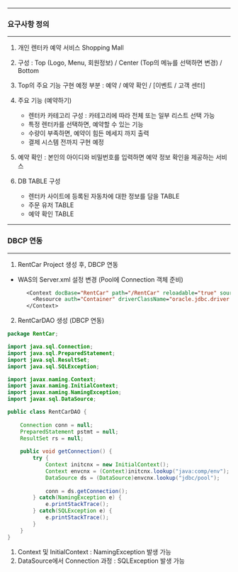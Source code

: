 -----
### 요구사항 정의
-----
1. 개인 렌터카 예약 서비스 Shopping Mall
2. 구성 : Top (Logo, Menu, 회원정보) / Center (Top의 메뉴를 선택하면 변경) / Bottom
3. Top의 주요 기능 구현 예정 부분 : 예약 / 예약 확인 / [이벤트 / 고객 센터]
  
4. 주요 기능 (예약하기)
   - 렌터카 카테고리 구성 : 카테고리에 따라 전체 또는 일부 리스트 선택 가능 
   - 특정 렌터카를 선택하면, 예약할 수 있는 기능
   - 수량이 부족하면, 예약이 힘든 메세지 까지 출력
   - 결제 시스템 전까지 구현 예정
     
5. 예약 확인 : 본인의 아이디와 비밀번호를 입력하면 예약 정보 확인을 제공하는 서비스

6. DB TABLE 구성
   - 렌터카 사이트에 등록된 자동차에 대한 정보를 담을 TABLE
   - 주문 유저 TABLE
   - 예약 확인 TABLE
  
-----
### DBCP 연동
-----
1. RentCar Project 생성 후, DBCP 연동

  - WAS의 Server.xml 설정 변경 (Pool에 Connection 객체 준비)
```jsp
      <Context docBase="RentCar" path="/RentCar" reloadable="true" source="org.eclipse.jst.jee.server:RentCar">
      	<Resource auth="Container" driverClassName="oracle.jdbc.driver.OracleDriver" loginTimeout="10" maxWaits="5000" name="jdbc/pool" password="1234" type="javax.sql.DataSource" url="jdbc:oracle:thin:@localhost:1521:xe" username="dbPractice"/>
      </Context>
```

2. RentCarDAO 생성 (DBCP 연동)
```java
package RentCar;

import java.sql.Connection;
import java.sql.PreparedStatement;
import java.sql.ResultSet;
import java.sql.SQLException;

import javax.naming.Context;
import javax.naming.InitialContext;
import javax.naming.NamingException;
import javax.sql.DataSource;

public class RentCarDAO {
	
	Connection conn = null;
	PreparedStatement pstmt = null;
	ResultSet rs = null;
	
	public void getConnection() {
		try {
			Context initcnx = new InitialContext();
			Context envcnx = (Context)initcnx.lookup("java:comp/env");
			DataSource ds = (DataSource)envcnx.lookup("jdbc/pool");
			
			conn = ds.getConnection();
		} catch(NamingException e) {
			e.printStackTrace();
		} catch(SQLException e) {
			e.printStackTrace();
		}
	}
}
```

1. Context 및 InitialContext : NamingException 발생 가능
2. DataSource에서 Connection 과정 : SQLException 발생 가능
